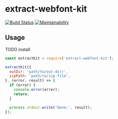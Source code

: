 # extract-webfont-kit

[![Build Status](https://travis-ci.org/ginpei/rad-extract-webfont-kit.svg?branch=master)](https://travis-ci.org/ginpei/rad-extract-webfont-kit)
[![Maintainability](https://api.codeclimate.com/v1/badges/0987dd8dc383c8643ff7/maintainability)](https://codeclimate.com/github/ginpei/rad-extract-webfont-kit/maintainability)

## Usage

TODO install

```js
const extractKit = require('extract-webfont-kit');

extractKit({
  outDir: 'path/to/out-dir/',
  zipPath: 'path/to/zip-file',
}, (error, result) => {
  if (error) {
    console.error(error);
    return;
  }

  process.stdout.write('Done:', result);
});
```
